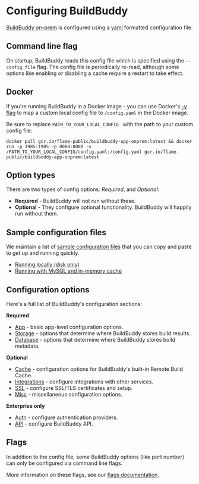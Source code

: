 <!--
{
  "name": "Overview",
  "category": "5eed3e2ace045b343fc0a328",
  "priority": 1000
}
-->
# Configuring BuildBuddy
[BuildBuddy on-prem](on-prem.md) is configured using a [yaml](https://en.wikipedia.org/wiki/YAML) formatted configuration file. 

## Command line flag
On startup, BuildBuddy reads this config file which is specified using the ```--config_file``` flag. The config file is periodically re-read, although some options like enabling or disabling a cache require a restart to take effect.

## Docker
If you're running BuildBuddy in a Docker image - you can use Docker's [-v flag](https://docs.docker.com/storage/volumes/) to map a custom local config file to ```/config.yaml``` in the Docker image. 

Be sure to replace `PATH_TO_YOUR_LOCAL_CONFIG ` with the path to your custom config file:
```
docker pull gcr.io/flame-public/buildbuddy-app-onprem:latest && docker run -p 1985:1985 -p 8080:8080 -v /PATH_TO_YOUR_LOCAL_CONFIG/config.yaml:/config.yaml gcr.io/flame-public/buildbuddy-app-onprem:latest
```

## Option types

There are two types of config options: *Required*, and *Optional*.

* **Required** - BuildBuddy will not run without these.
* **Optional** - They configure optional functionality. BuildBuddy will happily run without them.


## Sample configuration files

We maintain a list of [sample configuration files](config-samples.md) that you can copy and paste to get up and running quickly.

- [Running locally (disk only)](config-samples.md#running-locally-disk-only)
- [Running with MySQL and in-memory cache](config-samples.md#running-with-mysql-and-in-memory-cache)

## Configuration options

Here's a full list of BuildBuddy's configuration sections:

**Required**

- [App](config-app.md) - basic app-level configuration options.
- [Storage](config-storage.md) - options that determine where BuildBuddy stores build results.
- [Database](config-database.md) - options that determine where BuildBuddy stores build metadata.


**Optional**

- [Cache](config-cache.md) - configuration options for BuildBuddy's built-in Remote Build Cache.
- [Integrations](config-integrations.md) - configure integrations with other services.
- [SSL](config-ssl.md) - configure SSL/TLS certificates and setup.
- [Misc](config-misc.md) - miscellaneous configuration options.

**Enterprise only**

- [Auth](config-auth.md) - configure authentication providers.
- [API](config-api) - configure BuildBuddy API.


## Flags

In addition to the config file, some BuildBuddy options (like port number) can only be configured via command line flags.

More information on these flags, see our [flags documentation](config-flags.md).
